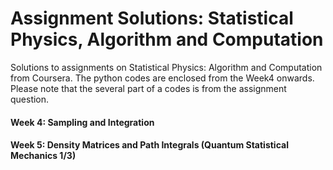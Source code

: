 # Assignment Solutions: Statistical Physics, Algorithm and Computation
Solutions to assignments on Statistical Physics: Algorithm and Computation from Coursera. The python codes are enclosed from the Week4 onwards. Please note that the several part of a codes is from the assignment question.  

#### Week 4: Sampling and Integration 
#### Week 5: Density Matrices and Path Integrals (Quantum Statistical Mechanics 1/3)
